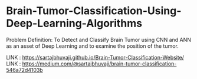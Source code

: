 # Brain-Tumor-Classification-Using-Deep-Learning-Algorithms
Problem Definition: 
To Detect and Classify Brain Tumor using CNN and ANN as an asset of Deep Learning and to examine the position of the tumor.

LINK : https://sartajbhuvaji.github.io/Brain-Tumor-Classification-Website/
LINK : https://medium.com/@sartajbhuvaji/brain-tumor-classification-546a72d4103b
